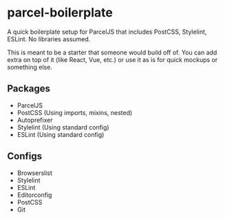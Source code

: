 # parcel-boilerplate
A quick boilerplate setup for ParcelJS that includes PostCSS, Stylelint, ESLint. No libraries assumed.

This is meant to be a starter that someone would build off of. You can add extra on top of it (like React, Vue, etc.) or use it as is for quick mockups or something else.

## Packages
- ParcelJS
- PostCSS (Using imports, mixins, nested)
- Autoprefixer
- Stylelint (Using standard config)
- ESLint (Using standard config)

## Configs
- Browserslist
- Stylelint
- ESLint
- Editorconfig
- PostCSS
- Git

